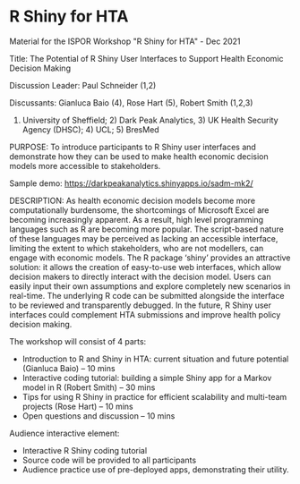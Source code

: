 # R Shiny for HTA

Material for the ISPOR Workshop "R Shiny for HTA" - Dec 2021

Title: The Potential of R Shiny User Interfaces to Support Health Economic Decision Making

Discussion Leader: Paul Schneider (1,2)

Discussants: Gianluca Baio (4), Rose Hart (5), Robert Smith (1,2,3)

1) University of Sheffield; 2) Dark Peak Analytics, 3) UK Health Security Agency (DHSC); 4) UCL; 5) BresMed


PURPOSE: To introduce participants to R Shiny user interfaces and demonstrate how they can be used to make health economic decision models more accessible to stakeholders.
 
Sample demo: https://darkpeakanalytics.shinyapps.io/sadm-mk2/ 
 
DESCRIPTION: As health economic decision models become more computationally burdensome, the shortcomings of Microsoft Excel are becoming increasingly apparent. As a result, high level programming languages such as R are becoming more popular. The script-based nature of these languages may be perceived as lacking an accessible interface, limiting the extent to which stakeholders, who are not modellers, can engage with economic models. The R package ‘shiny’ provides an attractive solution: it allows the creation of easy-to-use web interfaces, which allow decision makers to directly interact with the decision model. Users can easily input their own assumptions and explore completely new scenarios in real-time. The underlying R code can be submitted alongside the interface to be reviewed and transparently debugged. In the future, R Shiny user interfaces could complement HTA submissions and improve health policy decision making.
 
The workshop will consist of 4 parts:
- Introduction to R and Shiny in HTA: current situation and future potential (Gianluca Baio) – 10 mins
- Interactive coding tutorial: building a simple Shiny app for a Markov model in R (Robert Smith) – 30 mins
- Tips for using R Shiny in practice for efficient scalability and multi-team projects (Rose Hart) – 10 mins
- Open questions and discussion – 10 mins

Audience interactive element:
- Interactive R Shiny coding tutorial
- Source code will be provided to all participants
- Audience practice use of pre-deployed apps, demonstrating their utility.


